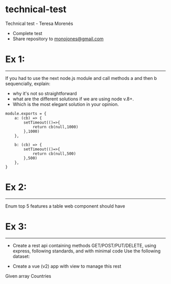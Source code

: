 # technical-test
Technical test - Teresa Morenés

- Complete test
- Share repository to monojones@gmail.com

# Ex 1:
-----
If you had to use the next node.js module and call methods a and then b sequencially, explain:
- why it's not so straightforward 
- what are the different solutions if we are using node v.8+.
- Which is the most elegant solution in your opinion.

```
module.exports = {
    a: (cb) => {
        setTimeout(()=>{
            return cb(null,1000)
        },1000)
    },

    b: (cb) => {
        setTimeout(()=>{
            return cb(null,500)
        },500)
    },
}
```
# Ex 2:
-----
Enum top 5 features a table web component should have


# Ex 3:
-----

- Create a rest api containing methods GET/POST/PUT/DELETE, using express, following standards, and with minimal code
Use the following dataset:

- Create a vue (v2) app with view to manage this rest

Given array Countries
